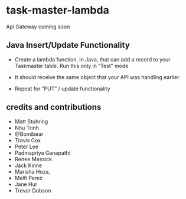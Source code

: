 # task-master-lambda
Api Gateway coming soon
## Java Insert/Update Functionality
- Create a lambda function, in Java, that can add a record to your Taskmaster table.
Run this only in “Test” mode

- It should receive the same object that your API was handling earlier.

- Repeat for “PUT” / update functionality

## credits and contributions
- Matt Stuhring
- Nhu Trinh
- @Bomibear
- Travis Cox
- Peter Lee
- Padmapriya Ganapathi
- Renee Messick
- Jack Kinne
- Marisha Hoza,
- Melfi Perez
- Jane Hur
- Trevor Dobson
